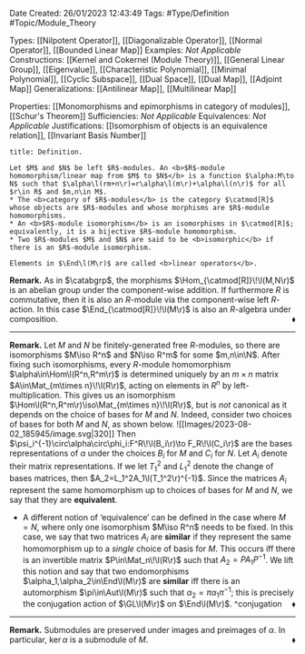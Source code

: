 <div class="topSpace"></div>

Date Created: 26/01/2023 12:43:49
Tags: #Type/Definition #Topic/Module_Theory

Types: [[Nilpotent Operator]], [[Diagonalizable Operator]], [[Normal Operator]], [[Bounded Linear Map]]
Examples: <i>Not Applicable</i>
Constructions: [[Kernel and Cokernel (Module Theory)]], [[General Linear Group]], [[Eigenvalue]], [[Characteristic Polynomial]], [[Minimal Polynomial]], [[Cyclic Subspace]], [[Dual Space]], [[Dual Map]], [[Adjoint Map]]
Generalizations: [[Antilinear Map]], [[Multilinear Map]]

Properties: [[Monomorphisms and epimorphisms in category of modules]], [[Schur's Theorem]]
Sufficiencies: <i>Not Applicable</i>
Equivalences: <i>Not Applicable</i>
Justifications: [[Isomorphism of objects is an equivalence relation]], [[Invariant Basis Number]]

``` ad-Definition
title: Definition.

Let $M$ and $N$ be left $R$-modules. An <b>$R$-module homomorphism/linear map from $M$ to $N$</b> is a function $\alpha:M\to N$ such that $\alpha\l(rm+n\r)=r\alpha\l(m\r)+\alpha\l(n\r)$ for all $r\in R$ and $m,n\in M$.
* The <b>category of $R$-modules</b> is the category $\catmod[R]$ whose objects are $R$-modules and whose morphisms are $R$-module homomorphisms.
* An <b>$R$-module isomorphism</b> is an isomorphisms in $\catmod[R]$; equivalently, it is a bijective $R$-module homomorphism.
* Two $R$-modules $M$ and $N$ are said to be <b>isomorphic</b> if there is an $R$-module isomorphism.

Elements in $\End\l(M\r)$ are called <b>linear operators</b>.

```

<b>Remark.</b> As in $\catabgrp$, the morphisms $\Hom_{\catmod[R]}\!\l(M,N\r)$ is an abelian group under the component-wise addition. If furthermore $R$ is commutative, then it is also an $R$-module via the component-wise left $R$-action. In this case $\End_{\catmod[R]}\!\l(M\r)$ is also an $R$-algebra under composition.<span style="float:right;">$\blacklozenge$</span>

---

<b>Remark.</b> Let $M$ and $N$ be finitely-generated free $R$-modules, so there are isomorphisms $M\iso R^n$ and $N\iso R^m$ for some $m,n\in\N$. After fixing such isomorphisms, every $R$-module homomorphism $\alpha\in\Hom\l(R^n,R^m\r)$ is determined uniquely by an $m\times n$ matrix $A\in\Mat_{m\times n}\!\l(R\r)$, acting on elements in $R^n$ by left-multiplication. This gives us an isomorphism $\Hom\l(R^n,R^m\r)\iso\Mat_{m\times n}\!\l(R\r)$, but is <i>not</i> canonical as it depends on the choice of bases for $M$ and $N$. Indeed, consider two choices of bases for both $M$ and $N$, as shown below.
![[Images/2023-08-02_185945/image.svg|320]] Then $\psi_i^{-1}\circ\alpha\circ\phi_i:F^R\!\l(B_i\r)\to F_R\!\l(C_i\r)$ are the bases representations of $\alpha$ under the choices $B_i$ for $M$ and $C_i$ for $N$. Let $A_i$ denote their matrix representations. If we let $T_1^2$ and $L_1^2$ denote the change of bases matrices, then $A_2=L_1^2A_1\l(T_1^2\r)^{-1}$. Since the matrices $A_i$ represent the same homomorphism up to choices of bases for $M$ and $N$, we say that they are <b>equivalent</b>.
* A different notion of ‘equivalence’ can be defined in the case where $M=N$, where only one isomorphism $M\iso R^n$ needs to be fixed. In this case, we say that two matrices $A_i$ are <b>similar</b> if they represent the same homomorphism up to a <i>single</i> choice of basis for $M$. This occurs iff there is an invertible matrix $P\in\Mat_n\!\l(R\r)$ such that $A_2=PA_1P^{-1}$. We lift this notion and say that two endomorphisms $\alpha_1,\alpha_2\in\End\l(M\r)$ are <b>similar</b> iff there is an automorphism $\pi\in\Aut\l(M\r)$ such that $\alpha_2=\pi\alpha_1\pi^{-1}$; this is precisely the conjugation action of $\GL\l(M\r)$ on $\End\l(M\r)$.<span style="float:right;">$\blacklozenge$</span>
^conjugation

---

<b>Remark.</b> Submodules are preserved under images and preimages of $\alpha$. In particular, $\ker\alpha$ is a submodule of $M$.<span style="float:right;">$\blacklozenge$</span>
